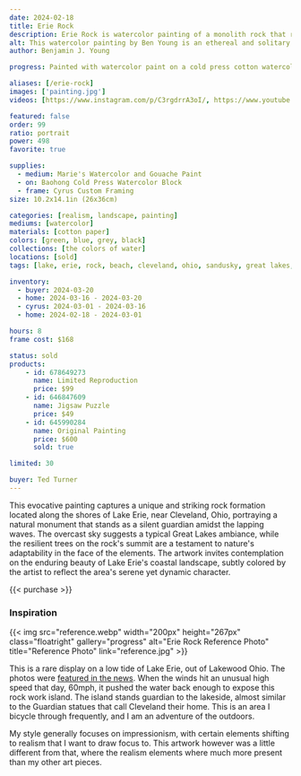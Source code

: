 ```yaml
---
date: 2024-02-18
title: Erie Rock
description: Erie Rock is watercolor painting of a monolith rock that rarely comes in sight on Lake Erie's shores. A stone that stands guard under an overcast sky.
alt: This watercolor painting by Ben Young is an ethereal and solitary stone monolith, crowned with verdant trees, rises from the misty waters of a tranquil lake, embodying a quiet testament to nature's enduring strength and mystery.
author: Benjamin J. Young

progress: Painted with watercolor paint on a cold press cotton watercolor block. My style generally focuses on impressionism, with certain elements shifting to realism that I want to draw focus to. This artwork however was a little different from that, where the realism elements where much more present than my other art pieces. This was a very labor intensive and detailed piece. Many stages of doing a layer, drying, and continuing on with the next step. I enjoyed the journey though and it's one of my favorite artworks. I later learned that my for this painting technique closely matches the master artist, Andrew Wyeth.

aliases: [/erie-rock]
images: ['painting.jpg']
videos: [https://www.instagram.com/p/C3rgdrrA3oI/, https://www.youtube.com/shorts/XCMouswfCm4]

featured: false
order: 99
ratio: portrait
power: 498
favorite: true

supplies:
  - medium: Marie's Watercolor and Gouache Paint
  - on: Baohong Cold Press Watercolor Block
  - frame: Cyrus Custom Framing
size: 10.2x14.1in (26x36cm)

categories: [realism, landscape, painting]
mediums: [watercolor]
materials: [cotton paper]
colors: [green, blue, grey, black]
collections: [the colors of water]
locations: [sold]
tags: [lake, erie, rock, beach, cleveland, ohio, sandusky, great lakes, water, waves, nature, outdoors, overcast, costal, warm, winter]

inventory:
  - buyer: 2024-03-20
  - home: 2024-03-16 - 2024-03-20
  - cyrus: 2024-03-01 - 2024-03-16
  - home: 2024-02-18 - 2024-03-01

hours: 8
frame cost: $168

status: sold
products:
    - id: 678649273
      name: Limited Reproduction
      price: $99
    - id: 646847609
      name: Jigsaw Puzzle
      price: $49
    - id: 645990284
      name: Original Painting
      price: $600
      sold: true

limited: 30

buyer: Ted Turner
---
```


This evocative painting captures a unique and striking rock formation located along the shores of Lake Erie, near Cleveland, Ohio, portraying a natural monument that stands as a silent guardian amidst the lapping waves. The overcast sky suggests a typical Great Lakes ambiance, while the resilient trees on the rock's summit are a testament to nature's adaptability in the face of the elements. The artwork invites contemplation on the enduring beauty of Lake Erie's coastal landscape, subtly colored by the artist to reflect the area's serene yet dynamic character.

{{< purchase >}}

### Inspiration ###

{{< img src="reference.webp" width="200px" height="267px" class="floatright" gallery="progress" alt="Erie Rock Reference Photo" title="Reference Photo" link="reference.jpg" >}}

This is a rare display on a low tide of Lake Erie, out of Lakewood Ohio. The photos were [featured in the news](https://fox59.com/news/national-world/photos-show-rare-phenomenon-on-lake-erie/). When the winds hit an unusual high speed that day, 60mph, it pushed the water back enough to expose this rock work island. The island stands guardian to the lakeside, almost similar to the Guardian statues that call Cleveland their home. This is an area I bicycle through frequently, and I am an adventure of the outdoors.

My style generally focuses on impressionism, with certain elements shifting to realism that I want to draw focus to. This artwork however was a little different from that, where the realism elements where much more present than my other art pieces.